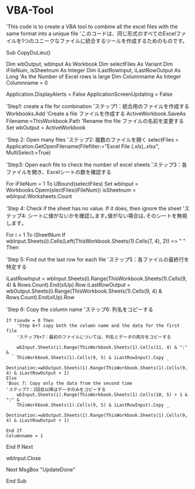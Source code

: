 # VBA-Tool
'This code is to create a VBA tool to combine all the excel files with the same format into a unique file
'このコードは、同じ形式のすべてのExcelファイルを1つのユニークなファイルに統合するツールを作成するためのものです。

Sub CopyDuLieu()


Dim wbOutput, wbInput As Workbook
Dim selectFiles As Variant
Dim iFileNum, isSheetnum As Integer
Dim iLastRowInput, iLastRowOutput As Long 'As the Number of Excel rows is large
Dim Columnname As Integer
Columnname = 0


Application.DisplayAlerts = False
ApplicationScreenUpdating = False

'Step1: create a file for combination
'ステップ1：統合用のファイルを作成する
Workbooks.Add 'Create a file ファイルを作成する
ActiveWorkbook.SaveAs Filename:=ThisWorkbook.Path 'Rename the file ファイルの名前を変更する
Set wbOutput = ActiveWorkbook


'Step 2: Open many files
'ステップ2: 複数のファイルを開く
selectFiles = Application.GetOpenFilename(Filefilter:="Excel File (*.xls*),*.xlsx*", MultiSelect:=True)

'Step3: Open each file to check the number of excel sheets
'ステップ3：各ファイルを開き、Excelシートの数を確認する

For iFileNum = 1 To UBound(selectFiles)
 Set wbInput = Workbooks.Opem(slectFiles(iFileNum))
    isSheetnum = wbInput.Worksheets.Count
    
'Step 4: Check if the sheet has no value. If it does, then ignore the sheet
'ステップ4: シートに値がないかを確認します｡値がない場合は､そのシートを無視します｡

 For i = 1 To iSheetNum
    If wbInput.Sheets(i).Cells(Left(ThisWorkbook.Sheets(1).Cells(7, 4), 2)) <> " " Then
    
    
'Step 5: Find out the last row for each file
'ステップ5：各ファイルの最終行を特定する

iLastRowInput = wbInput.Sheets(i).Range(ThisWorkbook.Sheets(1).Cells(9, 4) & Rows.Count).End(xlUp).Row
iLastRowOutput = wbOutput.Sheets(i).Range(ThisWorkbook.Sheets(1).Cells(9, 4) & Rows.Count).End(xlUp).Row

'Step 6: Copy the column name
'ステップ6: 列名をコピーする

    If tieude = 0 Then
        'Step 6+7 copy both the column name and the data for the first file
        'ステップ6+7：最初のファイルについては、列名とデータの両方をコピーする
        
        wbInput.Sheets(i).Range(ThisWorkbook.Sheets(1).Cells(11, 4) & ":" & _
        ThisWorkbook.Sheets(1).Cells(9, 5) & iLastRowInput).Copy _
        Destination:=wbOutput.Sheets(1).Range(ThisWorkbook.Sheets(1).Cells(9, 4) & iLastRowOutput + 1)
    Else
    'Buoc 7: Copy only the data from the second time
    'ステップ7：2回目以降はデータのみをコピーする
        wbInput.Sheets(i).Range(ThisWorkbook.Sheets(1).Cells(10, 5) + 1 & ":" & _
        ThisWorkbook.Sheets(1).Cells(9, 5) & iLastRowInput).Copy _
        Destination:=wbOutput.Sheets(1).Range(ThisWorkbook.Sheets(1).Cells(9, 4) & iLastRowOutput + 1)

    End If
    Columnname = 1

End If
Next

wbInput.Close

Next
MsgBox "UpdateDone"

End Sub

